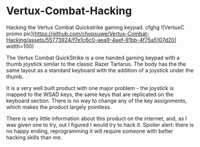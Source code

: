 # Vertux-Combat-Hacking
Hacking the Vertux Combat Quickstrike gaming keypad. 
cfghg
![VertuxC promo pic](https://github.com/chopsuwe/Vertux-Combat-Hacking/assets/55773924/f7e1c6c0-aea9-4aef-91bb-4f75a5107d20| width=100)

The Vertux Combat QuickStrike is a one handed gaming keypad with a thumb joystick similar to the classic Razer Tartarus. The body has the the same layout as a standard keyboard with the addition of a joystick under the thumb.

It is a very well built product with one major problem - the joystick is mapped to the WSAD keys, the same keys that are replicated on the keyboard section. There is no way to change any of the key assignments, which makes the product largely pointless. 

There is very little information about this product on the internet, and, as I was given one to try, out I figured I would try to hack it. Spoiler alert: there is no happy ending, reprogramming it will require someone with better hacking skills than me.

